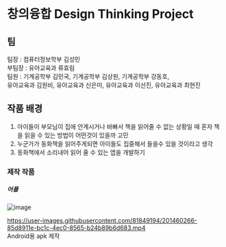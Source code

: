 # 창의융합 Design Thinking Project

## 팀
팀장 : 컴퓨터정보학부 김성민 <br>
부팀장 : 유아교육과 류효림<br>
팀원 : 기계공학부 김민국, 기계공학부 김상원, 기계공학부 강동호, <br>유아교육과 김원비, 유아교육과 신은미, 유아교육과 이선진, 유아교육과 최현진

## 작품 배경
1. 아이들이 부모님이 집에 안계시거나 바빠서 책을 읽어줄 수 없는 상황일 때 혼자 책을 읽을 수 있는 방법이 어떤것이 있을까 고민
2. 누군가가 동화책을 읽어주게되면 아이들도 집중해서 들을수 있을 것이라고 생각
3. 동화책에서 소리내어 읽어 줄 수 있는 앱을 개발하기

### 제작 작품

##### 어플
![image](https://user-images.githubusercontent.com/81849194/201460203-a1267211-b89e-4883-8c4f-7277d4f59596.png)<br>

https://user-images.githubusercontent.com/81849194/201460266-85d8911e-bc1c-4ec0-8565-b24b89b6d683.mp4<br>
Android용 apk 제작
